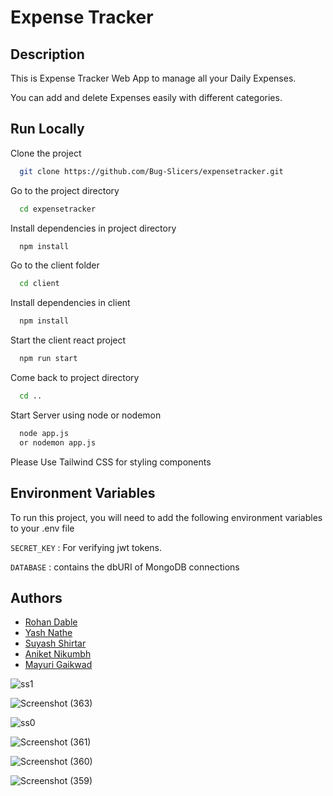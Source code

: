 
# Expense Tracker


## Description

This is Expense Tracker Web App to manage all your Daily Expenses.

You can add and delete Expenses easily with different categories.

## Run Locally

Clone the project

```bash
  git clone https://github.com/Bug-Slicers/expensetracker.git
```

Go to the project directory

```bash
  cd expensetracker
```


Install dependencies in project directory

```bash
  npm install
```
Go to the client folder

```bash
  cd client
```
Install dependencies in client

```bash
  npm install
```

Start the client react project

```bash
  npm run start
```

Come back to project directory

```bash
  cd ..
```
Start Server using node or nodemon

```bash
  node app.js 
  or nodemon app.js
```


Please Use Tailwind CSS for styling components

## Environment Variables

To run this project, you will need to add the following environment variables to your .env file

`SECRET_KEY` : For verifying jwt tokens.

`DATABASE` : contains the dbURI of MongoDB connections


## Authors  

- [Rohan Dable](https://github.com/RohanDable)
- [Yash Nathe](https://github.com/yashnathe)
- [Suyash Shirtar](https://github.com/SuyashOP-2)
- [Aniket Nikumbh](https://github.com/Aniikettt)
- [Mayuri Gaikwad](https://github.com/Artificilux)


![ss1](https://github.com/RohanDable/Expense-Tracker-with-MERN/assets/90612195/f8736aef-ccd9-4e41-928a-1ee41ec0fe3b)

![Screenshot (363)](https://github.com/RohanDable/Expense-Tracker-with-MERN/assets/90612195/0ba6a5cb-5c32-4c74-b2f6-bbf201110a59)

![ss0](https://github.com/RohanDable/Expense-Tracker-with-MERN/assets/90612195/ca843685-2a4c-4631-8c63-f31360f12af2)

![Screenshot (361)](https://github.com/RohanDable/Expense-Tracker-with-MERN/assets/90612195/ed4b39bc-6e3f-42f2-9413-38727b8b09ce)

![Screenshot (360)](https://github.com/RohanDable/Expense-Tracker-with-MERN/assets/90612195/c6c20413-8bc4-4a4a-90f6-1ce08be46918)

![Screenshot (359)](https://github.com/RohanDable/Expense-Tracker-with-MERN/assets/90612195/27cd1d15-c733-4f03-96f8-d8438e70030b)





